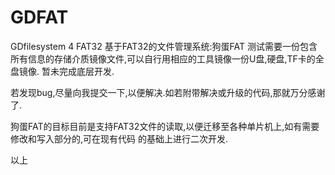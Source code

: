 # GDFAT
GDfilesystem 4 FAT32
基于FAT32的文件管理系统:狗蛋FAT
测试需要一份包含所有信息的存储介质镜像文件,可以自行用相应的工具镜像一份U盘,硬盘,TF卡的全盘镜像.
暂未完成底层开发.

若发现bug,尽量向我提交一下,以便解决.如若附带解决或升级的代码,那就万分感谢了.

狗蛋FAT的目标目前是支持FAT32文件的读取,以便迁移至各种单片机上,如有需要修改和写入部分的,可在现有代码
的基础上进行二次开发.

以上
